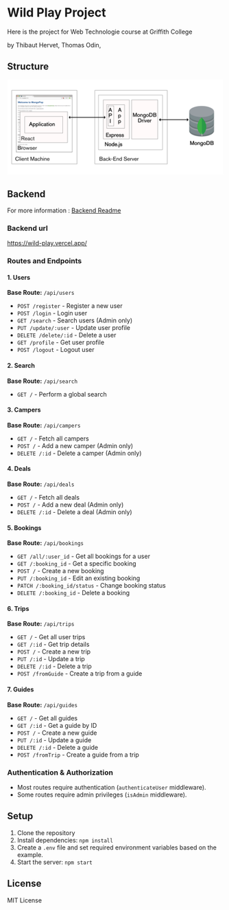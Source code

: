 # Wild Play Project

Here is the project for Web Technologie course at Griffith College

by Thibaut Hervet, Thomas Odin,

## Structure

![Image](readme_assets/structure.png)

## Backend

For more information : [Backend Readme](backend/README.md)

### Backend url

https://wild-play.vercel.app/

### Routes and Endpoints

#### 1. Users

**Base Route:** `/api/users`

- `POST /register` - Register a new user
- `POST /login` - Login user
- `GET /search` - Search users (Admin only)
- `PUT /update/:user` - Update user profile
- `DELETE /delete/:id` - Delete a user
- `GET /profile` - Get user profile
- `POST /logout` - Logout user

#### 2. Search

**Base Route:** `/api/search`

- `GET /` - Perform a global search

#### 3. Campers

**Base Route:** `/api/campers`

- `GET /` - Fetch all campers
- `POST /` - Add a new camper (Admin only)
- `DELETE /:id` - Delete a camper (Admin only)

#### 4. Deals

**Base Route:** `/api/deals`

- `GET /` - Fetch all deals
- `POST /` - Add a new deal (Admin only)
- `DELETE /:id` - Delete a deal (Admin only)

#### 5. Bookings

**Base Route:** `/api/bookings`

- `GET /all/:user_id` - Get all bookings for a user
- `GET /:booking_id` - Get a specific booking
- `POST /` - Create a new booking
- `PUT /:booking_id` - Edit an existing booking
- `PATCH /:booking_id/status` - Change booking status
- `DELETE /:booking_id` - Delete a booking

#### 6. Trips

**Base Route:** `/api/trips`

- `GET /` - Get all user trips
- `GET /:id` - Get trip details
- `POST /` - Create a new trip
- `PUT /:id` - Update a trip
- `DELETE /:id` - Delete a trip
- `POST /fromGuide` - Create a trip from a guide

#### 7. Guides

**Base Route:** `/api/guides`

- `GET /` - Get all guides
- `GET /:id` - Get a guide by ID
- `POST /` - Create a new guide
- `PUT /:id` - Update a guide
- `DELETE /:id` - Delete a guide
- `POST /fromTrip` - Create a guide from a trip

### Authentication & Authorization

- Most routes require authentication (`authenticateUser` middleware).
- Some routes require admin privileges (`isAdmin` middleware).

## Setup

1. Clone the repository
2. Install dependencies: `npm install`
3. Create a `.env` file and set required environment variables based on the example.
4. Start the server: `npm start`

## License

MIT License
